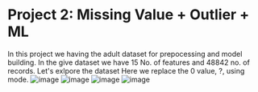 # Project 2: Missing Value + Outlier + ML
In this project we having the adult dataset for prepocessing and model building.
In the give dataset we have 15 No. of features and 48842 no. of records.
Let's exlpore the dataset
Here we replace the 0 value, ?, using mode.
![image](https://user-images.githubusercontent.com/91416607/187057804-5380fe4d-2b05-4fc8-8bd4-9d9ce1fcb9cd.png)
![image](https://user-images.githubusercontent.com/91416607/187057816-c122d23c-e2ee-44c4-90d1-f445a261a5bc.png)
![image](https://user-images.githubusercontent.com/91416607/187057830-5e9ed2a5-70ec-4d37-9b91-42088059a6ce.png)
![image](https://user-images.githubusercontent.com/91416607/187057856-caa05773-6113-4d62-b893-fdefcc58106a.png)
